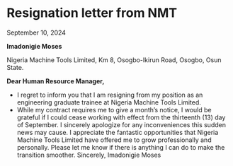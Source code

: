 # Resignation letter from NMT

September 10, 2024 

**Imadonigie Moses** 

Nigeria Machine Tools Limited, 
Km 8, Osogbo-Ikirun Road, 
Osogbo, Osun State.

**Dear Human Resource Manager,** 

* I regret to inform you that I am resigning from my position as an engineering
graduate trainee at Nigeria Machine Tools Limited.
* While my contract requires me to give a month’s notice, I would be grateful
if I could cease working with effect from the thirteenth (13) day of September.
I sincerely apologize for any inconveniences this sudden news may cause. 
I appreciate the fantastic opportunities that Nigeria Machine Tools Limited 
have offered me to grow professionally and personally. 
Please let me know if there is anything I can do to make the transition 
smoother. 
Sincerely, 
Imadonigie Moses  
